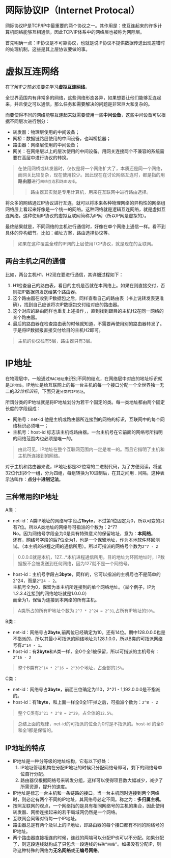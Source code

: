 # 网际协议IP（Internet Protocal）
网际协议IP是TCP/IP中最重要的两个协议之一。其作用是：使互连起来的许多计算机网络能够互相通信，因此TCP/IP体系中的网络层也被称为网际层。

首先明确一点：IP协议是不可靠协议，也就是说IP协议不提供数据传送出现差错时的处理机制，这些是其上层协议要做的事。

# 虚拟互连网络
在了解IP之前必须要先学习**虚拟互连网络**。

全世界范围内有非常多的网络，这些网络形态各异，如果想要让他们能够互连起来，并且使之可以通信，那么任务和需要解决的问题是非常巨大和复杂的。

而要使得不同的网络能够互连起来就需要使用一些**中间设备**，这些中间设备可以根据不同层次进行划分：
+ 转发器：物理层使用的中间设备；
+ 网桥：数据链路层使用的中间设备，也叫桥接器；
+ 路由器：网络层使用的中间设备；
+ 网关：在网络层以上的层次使用的中间设备。用网关连接两个不兼容的系统需要在高层中进行协议的转换。

> 在使用网桥或转发器时，仅仅是将一个网络扩大了，本质还是同一个网络，而网关比较复杂，现在使用较少。因此现在在讨论网络互连时，都是指的用**路由器**进行`网络互连`和`路由选择`。
>> 路由器其实就是专用计算机，用来在互联网中进行路由选择。

将众多的网络通过IP协议进行互连，就可以将本来各种物理网络的异构性的网络组网络层上看起来好像是一个统一的网络。这种网络就是逻辑互连网络，就是虚拟互连网络。这种使用IP协议的虚拟互联网简称为IP网（所以IP网是虚拟的）。

最终结果就是，不同网络的主机进行通信时，好像在单个网络上通信一样。看不到具体的异构细节。比如：编址方案，路由选择协议等。
> 如果在这种覆盖全球的IP网的上层使用TCP协议，就是现在的互联网。

## 两台主机之间的通信
比如，两台主机H1、H2现在要进行通信，其详细过程如下：
1.  H1检查自己的路由表，看目的主机是否就在本网络上。如果在则直接交付，否则把IP数据包发送给某个路由器。
2.  这个路由器在收到IP数据包之后，同样查看自己的路由表（书上说转发表更准确），找到自己应该将次IP数据包交付给对应的路由器。
3.  这个对应的路由同样也重复上述操作，，直到找到跟目的主机H2在同一网络的某个路由器。
4.  最后的路由器在检查路由表的时候就知道，不需要再使用别的路由器转发了。于是将IP数据报直接交付给目的主机H2即可。
> 主机的协议栈有5层，路由器只有3层。

# IP地址
在物理层中，一般通过`MAC地址`来识别不同的结点，在网络层中对应的地址标识就是`IP地址`。IP地址是给互联网上的每一台主机的每一个接口分配一个全世界独一无二的*32位标识符*。下面只说`分类的IP地址`。

所谓分类的IP地址就是将IP地址划分为若干个固定的类。每一类地址都由两个固定长度的字段组成：
+ 网络号：net-id 他是主机或路由器所连接到的网络的标识，互联网中的每个网络标识必须唯一；
+ 主机号：host-id 标志该主机或路由器。一台主机号在它前面的网络号所指明的网络范围内也必须是唯一的。
> 由此可见，IP地址在整个互联网范围内一定是唯一的。而且它指明了主机和主机所连接到的网络。

对于主机和路由器来说，IP地址都是32位常的二进制代码，为了方便阅读，将这32位代码8个一组，分为四组，每组转换为10进制后，在其之间用 . 间隔，这种表示法叫作：**点分十进制记法**。

## 三种常用的IP地址
A类：
+ net-id：A类IP地址的网络号字段占**1byte**，不过第1位固定为0，所以可变的只有7位。所以A类地址的网络号可指派的个数为：2^7?<br />No。因为网络号字段全为0是具有特殊意义的保留地址，意为：**本网络**。<br />还有，网络号字段的后7位全为1，也是一个保留地址，作为本地软件环回测试。（本主机的进程之间的通信所用）。所以可指派的网络号个数为`2^7 - 2`
> 0.0.0.0就是本机，127.*.*.*本机进程通信所用。目的地址为环回地址时，IP数据报不会被发送到任何网络，因为127就不是一个网络号。
+ host-id：主机号字段占**3byte**，同样的，它可以指派的主机号也不是简单的2^24，而是`2^24 - 2`。<br>主机号全为0，保留为本主机所连接到的单个网络地址。（举个例子，IP为1.2.3.4连接到的网络地址就是1.0.0.0）<br>而全为1，保留为连接到本网络的所有主机。
> A类所占的所有IP地址个数为 `2^7 * 2^24 = 2^31`,占所有IP地址的`50%`。

B类：
+ net-id：网络号占**2byte**,前两位已经确定为10，还有14位。期中128.0.0.0也是不指派的，所以其最小可指派的网络地址为128.1.0.0，所以B类的可指派网络号有`2^14 - 1`。
+ host-id：有**2byte**和A类一样，全0个全1被保留，所以可指派的主机号有：`2^16 - 2`
> 整个B类有`2^14 * 2^16 = 2^30`个地址，占全部的`25%`。

C类：
+ net-id：网络号占**3byte**，前面三位确定为110，2^21 - 1,192.0.0.0是不指派的。
+ host-id：有**1byte**，和上面一样全0全1干掉之后，可指派个数为：`2^8 - 2`
> 整个C类有`2^21 * 2^8 = 2^29`，占全体的`12.5%`。

> 总结上面的规律，net-id的可指派的位全为0时是不指派的。host-id 的全0和全1都是保留的。

## IP地址的特点
+ IP地址是一种分等级的地址结构，它有以下好处：
  1.  IP地址管理机构在分配IP地址的时候只分配网络号即可，剩下的网络号单位自行分配。
  2.  路由器仅根据网络号来转发分组，这样可以使得项目数大幅减少，减少了所需资源，提升的速度。
+ IP地址是标志一台主机和一条链路的接口。当一台主机同时连接到两个网络时，则必定有两个不同的IP地址，其网络号必定不同。称之为：**多归属主机**。
+ 按照互联网的观点，一个网络指的是具有相同网络号的主机的集合，因此使用转发器、网桥连接起来的若干局域网仍然是一个网络。
+ 互联网会同等对待每一个IP地址。
+ 路由器总是有两个及以上的IP地址，即路由器的每个接口都有不同的网络号的IP地址。
+ 两个路由器直接相连的时候，连线的两端可以分配IP也可以不分配。如果分配了，则这段连线就构成了只包含一段连线的`特殊“网络”`。如果没有分配IP，则称这种特殊的网络为**无名网络**或无**编号网络**。